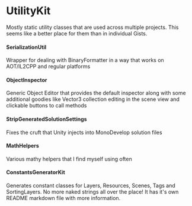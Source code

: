 # UtilityKit

Mostly static utility classes that are used across multiple projects. This seems like a better place for them than in individual Gists.


#### SerializationUtil

Wrapper for dealing with BinaryFormatter in a way that works on AOT/IL2CPP and regular platforms



#### ObjectInspector

Generic Object Editor that provides the default inspector along with some additional goodies like Vector3 collection editing in the scene view and clickable buttons to call methods


#### StripGeneratedSolutionSettings

Fixes the cruft that Unity injects into MonoDevelop solution files



#### MathHelpers

Various mathy helpers that I find myself using often



#### ConstantsGeneratorKit

Generates constant classes for Layers, Resources, Scenes, Tags and SortingLayers. No more naked strings all over the place! It has it's own README markdown file with more information.